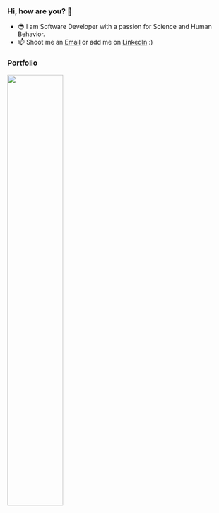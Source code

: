
### Hi, how are you? 👋

- 😎 I am Software Developer with a passion for Science and Human Behavior.
- 📫 Shoot me an [Email](mailto:i.kutyepov@gmail.com) or add me on [LinkedIn](https://www.linkedin.com/in/stacykutyepov) :)
<h3>Portfolio</h3>
<a href="https://codemyjourney.netlify.app/" target="_blank"><img src="https://user-images.githubusercontent.com/62475313/95633713-453ca680-0a56-11eb-8f1b-32419185b882.png" width="50%"/></a>


